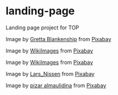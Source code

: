 # landing-page
Landing page project for TOP

Image by <a href="https://pixabay.com/users/glynn424-45104/?utm_source=link-attribution&amp;utm_medium=referral&amp;utm_campaign=image&amp;utm_content=169118">Gretta Blankenship</a> from <a href="https://pixabay.com/?utm_source=link-attribution&amp;utm_medium=referral&amp;utm_campaign=image&amp;utm_content=169118">Pixabay</a>

Image by <a href="https://pixabay.com/users/wikiimages-1897/?utm_source=link-attribution&amp;utm_medium=referral&amp;utm_campaign=image&amp;utm_content=11098">WikiImages</a> from <a href="https://pixabay.com/?utm_source=link-attribution&amp;utm_medium=referral&amp;utm_campaign=image&amp;utm_content=11098">Pixabay</a>

Image by <a href="https://pixabay.com/users/wikiimages-1897/?utm_source=link-attribution&amp;utm_medium=referral&amp;utm_campaign=image&amp;utm_content=11107">WikiImages</a> from <a href="https://pixabay.com/?utm_source=link-attribution&amp;utm_medium=referral&amp;utm_campaign=image&amp;utm_content=11107">Pixabay</a>

Image by <a href="https://pixabay.com/users/lars_nissen-2780243/?utm_source=link-attribution&amp;utm_medium=referral&amp;utm_campaign=image&amp;utm_content=2048727">Lars_Nissen</a> from <a href="https://pixabay.com/?utm_source=link-attribution&amp;utm_medium=referral&amp;utm_campaign=image&amp;utm_content=2048727">Pixabay</a>

Image by <a href="https://pixabay.com/users/pizar_kestrap-12044322/?utm_source=link-attribution&amp;utm_medium=referral&amp;utm_campaign=image&amp;utm_content=4106766">pizar almaulidina</a> from <a href="https://pixabay.com/?utm_source=link-attribution&amp;utm_medium=referral&amp;utm_campaign=image&amp;utm_content=4106766">Pixabay</a>
